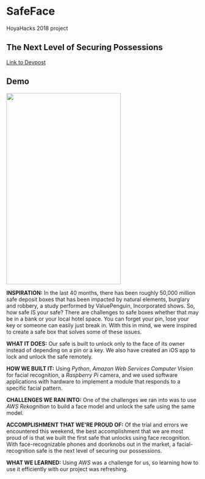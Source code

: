 # SafeFace
HoyaHacks 2018 project
## The Next Level of Securing Possessions
[Link to Devpost](https://devpost.com/software/the-safe)

## Demo
<img src="ios/demo.gif" width="300" height="500" />

**INSPIRATION:** In the last 40 months, there has been roughly 50,000 million safe deposit boxes that has been impacted by natural elements, burglary and robbery, a study performed by ValuePenguin, Incorporated shows. So, how safe IS your safe? There are challenges to safe boxes whether that may be in a bank or your local hotel space. You can forget your pin, lose your key or someone can easily just break in. With this in mind, we were inspired to create a safe box that solves some of these issues.

**WHAT IT DOES:** Our safe is built to unlock only to the face of its owner instead of depending on a pin or a key. We also have created an iOS app to lock and unlock the safe remotely.

**HOW WE BUILT IT:** Using _Python_, _Amazon Web Services Computer Vision_ for facial recognition, a _Raspberry Pi_ camera, and we used software applications with hardware to implement a module that responds to a specific facial pattern.  

**CHALLENGES WE RAN INTO:** One of the challenges we ran into was to use _AWS Rekognition_ to build a face model and unlock the safe using the same model.

**ACCOMPLISHMENT THAT WE'RE PROUD OF:** Of the trial and errors we encountered this weekend, the best accomplishment that we are most proud of is that we built the first safe that unlocks using face recognition. With face-recognizable phones and doorknobs out in the market, a facial-recognition safe is the next level of securing our possessions.

**WHAT WE LEARNED:** Using _AWS_ was a challenge for us, so learning how to use it efficiently with our project was refreshing.
